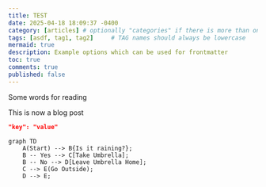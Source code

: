 ```yaml
---
title: TEST
date: 2025-04-18 18:09:37 -0400
category: [articles] # optionally "categories" if there is more than one
tags: [asdf, tag1, tag2]     # TAG names should always be lowercase
mermaid: true
description: Example options which can be used for frontmatter
toc: true
comments: true
published: false
---
```


Some words for reading

This is now a blog post

```json
"key": "value"
```

```mermaid
graph TD
    A(Start) --> B{Is it raining?};
    B -- Yes --> C[Take Umbrella];
    B -- No --> D[Leave Umbrella Home];
    C --> E(Go Outside);
    D --> E;
```
